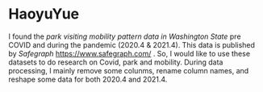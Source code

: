 # HaoyuYue
I found the *park visiting mobility pattern data in Washington State* pre COVID and during the pandemic (2020.4 & 2021.4). This data is published by *Safegraph* https://www.safegraph.com/ . So, I would like to use these datasets to do research on Covid, park and mobility. During data processing, I mainly remove some colunms, rename column names, and reshape some data for both 2020.4 and 2021.4.

